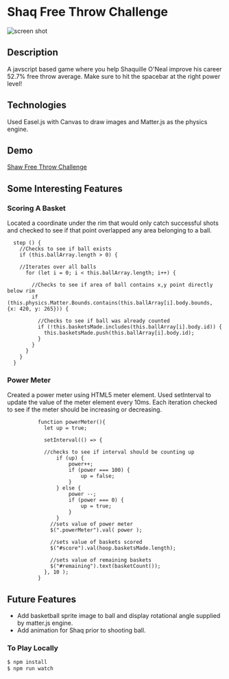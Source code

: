 # Shaq Free Throw Challenge

![screen shot](http://res.cloudinary.com/ashcon/image/upload/v1474272815/Github/shaq3.gif)

## Description

A javscript based game where you help Shaquille O'Neal improve his career 52.7% free throw average. Make sure to hit the spacebar at the right power level!

## Technologies 

Used Easel.js with Canvas to draw images and Matter.js as the physics engine. 

## Demo

[Shaw Free Throw Challenge](https://ashcza.github.io/Shaq_Freethrow_Challenge/)


## Some Interesting Features

### Scoring A Basket

Located a coordinate under the rim that would only catch successful shots and checked to see if that point overlapped any area belonging to a ball.

```
  step () {
    //Checks to see if ball exists
    if (this.ballArray.length > 0) {
    
    //Iterates over all balls
      for (let i = 0; i < this.ballArray.length; i++) {
        
        //Checks to see if area of ball contains x,y point directly below rim
        if (this.physics.Matter.Bounds.contains(this.ballArray[i].body.bounds, {x: 420, y: 265})) {
          
          //Checks to see if ball was already counted
          if (!this.basketsMade.includes(this.ballArray[i].body.id)) {
            this.basketsMade.push(this.ballArray[i].body.id);
          }
        }
      }
    }
  }
```

### Power Meter

Created a power meter using HTML5 meter element. Used setInterval to update the value of the meter element every 10ms. Each iteration checked to see if the meter should be increasing or decreasing.

```
          function powerMeter(){
            let up = true;
            
            setInterval(() => {
            
            //checks to see if interval should be counting up
            	if (up) {
            		power++;
            		if (power === 100) {
            			up = false;
            		}
            	} else {
            		power --;
            		if (power === 0) {
            			up = true;
            		}
            	}
              //sets value of power meter
              $(".powerMeter").val( power );
              
              //sets value of baskets scored
              $("#score").val(hoop.basketsMade.length);
              
              //sets value of remaining baskets
              $("#remaining").text(basketCount());
            }, 10 );
          }
```




## Future Features

- Add basketball sprite image to ball and display rotational angle supplied by matter.js engine.
- Add animation for Shaq prior to shooting ball.


### To Play Locally
```sh
$ npm install
$ npm run watch
```
